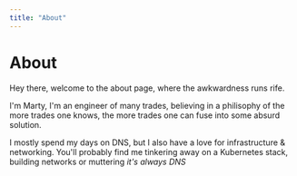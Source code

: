 ```yaml
---
title: "About"
---
```


# About

Hey there, welcome to the about page, where the awkwardness runs rife. 

I'm Marty, I'm an engineer of many trades, believing in a philisophy of the more trades one knows, the more trades one can fuse into some absurd solution. 

I mostly spend my days on DNS, but I also have a love for infrastructure & networking. You'll probably find me tinkering away on a Kubernetes stack, building networks or muttering *it's always DNS*